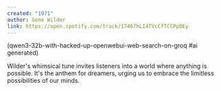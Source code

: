```yaml
---
created: "1971"
author: Gene Wilder
link: https://open.spotify.com/track/17467hLI4TVcCfTCCPpDEy
---
```


(qwen3-32b-with-hacked-up-openwebui-web-search-on-groq #ai generated)

Wilder's whimsical tune invites listeners into a world where anything is possible. It's the anthem for dreamers, urging us to embrace the limitless possibilities of our minds.
